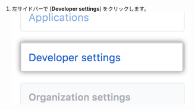 1. 左サイドバーで [**Developer settings**] をクリックします。 ![Developer settings（開発者設定）セクション](/assets/images/settings/developer_settings.png)
